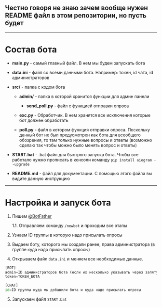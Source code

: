 ## Честно говоря не знаю зачем вообще нужен README файл в этом репозитории, но пусть будет
-------
# Состав бота
- **main.py** - самый главный файл. В нем мы будем запускать бота
- **data.ini** - файл со всеми данными бота. Например: токен, id чата, id администраторов
- **src/** - папка с кодом бота

    - **admin/** - папка в которой хранится функции для админ панели
        - **send_poll.py** - файл с функцией отправки опроса

    - **exc.py** - Обработчик. В нем хранятся все исключения которые бот должен обработать
    - **poll.py** - файл в котором функция отправки опроса. Поскольку данный бот не был предусмотрен как бота для всеобщего обозрения, то там только нужные вопросы и ответы (возможно сделаю так чтобы можно было менять вопрос и ответы)

- **START.bat** - .bat файл для быстрого запуска бота. Чтобы все работало нужно прописать в консоли команду 
        ```
        pip install aiogram --upgrade
        ```


- **README.md** - файл для документации. С помощью этого файла вы видите данную инструкцию


------
# Настройка и запуск бота
1. Пишем [@BotFather](https://t.me/BotFather)

    1.1. Отправляем команду `/newbot` и проходим все этапы

2. Узнаем ID группы в которую надо присылать опросы
3. Выдаем боту, которого мы создали ранее, права администратора (в группе куда надо присылать опросы)
4. Открываем файл `data.ini` и меняем все необходимые данные.
```python
[BOT]
admin=ID администраторов бота (если их несколько указывать через запятую. Например: 1213224,121324,9348238238)
token=ТОКЕН_БОТА

[CHAT]
id=ID группы куда мы добавили бота и куда надо присылать опросы
```
5. Запускаем файл `START.bat`
    